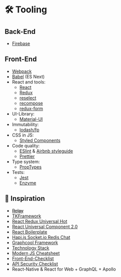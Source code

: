 # 🛠 Tooling

##  Back-End
* [Firebase](https://firebase.google.com/)

## Front-End
* [Webpack](https://webpack.js.org/)
* [Babel](https://babeljs.io/) (ES Next)
* React and tools:
    * [React](https://reactjs.org/)
    * [Redux](https://redux.js.org/)
    * [reselect](https://github.com/reactjs/reselect)
    * [recompose](https://github.com/acdlite/recompose)
    * [redux-form](https://github.com/erikras/redux-form/)
* UI-Library:
    * [Material-UI](https://material-ui-next.com/)
* Immutability:
  * [lodash/fp](https://github.com/lodash/lodash/wiki/FP-Guide)
* CSS in JS:
    * [Styled Components](https://styled-components.com/)
* Code quality:
    * [ESlint](https://eslint.org/) & [Airbnb styleguide](https://github.com/airbnb/javascript)
    * [Prettier](https://github.com/prettier/prettier)
* Type system:
    * [PropTypes](https://github.com/facebook/prop-types)
* Tests:
    * [Jest](https://facebook.github.io/jest/)
    * [Enzyme](https://github.com/airbnb/enzyme)
    


## 🧠 Inspiration
* ~~[Relay](https://github.com/facebook/relay)~~
* [TKFramework](https://github.com/tubackkhoa/tkframework)
* [React Redux Universal Hot](https://github.com/erikras/react-redux-universal-hot-example)
* [React Universal Component 2.0](https://github.com/faceyspacey/react-universal-component)
* [React Boilerplate](https://github.com/react-boilerplate/react-boilerplate)
* [Hapi.js Socket.io Redis Chat](https://github.com/dwyl/hapi-socketio-redis-chat-example)
* [Graphcool Framework](https://github.com/graphcool/framework)
* [Technology Stack](https://github.com/dwyl/technology-stack)
* [Modern JS Cheatsheet](https://mbeaudru.github.io/modern-js-cheatsheet/)
* [Front-End-Checklist](https://github.com/thedaviddias/Front-End-Checklist)
* [API Security Checklist](https://github.com/shieldfy/API-Security-Checklist)
* React-Native & React for Web + GraphQL + Apollo
